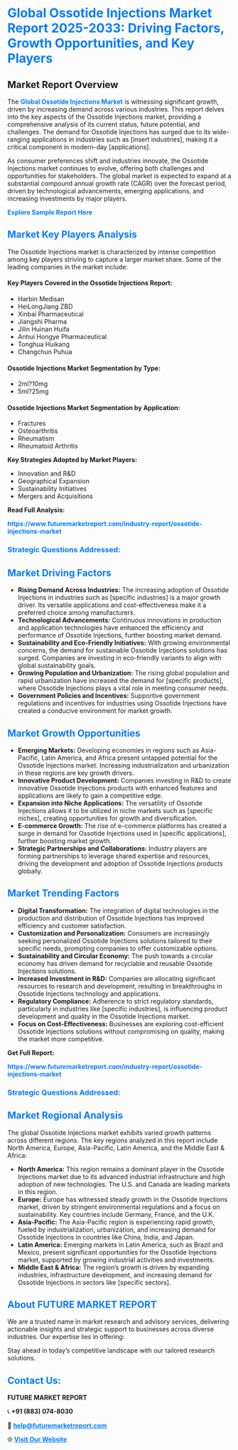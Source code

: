 <h1 style="color: #007BFF;">Global Ossotide Injections Market Report 2025-2033: Driving Factors, Growth Opportunities, and Key Players</h1>

<section id="overview">
<h2>Market Report Overview</h2>
<p>The <a href="https://www.futuremarketreport.com/industry-report/ossotide-injections-market" style="color: #007BFF; text-decoration: none;"><strong>Global Ossotide Injections Market</strong></a> is witnessing significant growth, driven by increasing demand across various industries. This report delves into the key aspects of the Ossotide Injections market, providing a comprehensive analysis of its current status, future potential, and challenges. The demand for Ossotide Injections has surged due to its wide-ranging applications in industries such as [insert industries], making it a critical component in modern-day [applications].</p>
<p>As consumer preferences shift and industries innovate, the Ossotide Injections market continues to evolve, offering both challenges and opportunities for stakeholders. The global market is expected to expand at a substantial compound annual growth rate (CAGR) over the forecast period, driven by technological advancements, emerging applications, and increasing investments by major players.</p>
</section>

<section id="overview">
<p><a href="https://www.futuremarketreport.com/request-sample/reportId=27706" style="color: #007BFF; text-decoration: none;"><strong>Explore Sample Report Here</strong></a></p>
</section>

<section id="key-players">
<h2 style="color: #007BFF;">Market Key Players Analysis</h2>
<p>The Ossotide Injections market is characterized by intense competition among key players striving to capture a larger market share. Some of the leading companies in the market include:</p>
<h4>Key Players Covered in the Ossotide Injections Report:</h4>
<ul><li>Harbin Medisan</li><li>HeiLongJiang ZBD</li><li>Xinbai Pharmaceutical</li><li>Jiangshi Pharma</li><li>Jilin Huinan Huifa</li><li>Anhui Hongye Pharmaceutical</li><li>Tonghua Huikang</li><li>Changchun Puhua</li></ul>
<h4>Ossotide Injections Market Segmentation by Type:</h4>
<ul><li>2ml?10mg</li><li>5ml?25mg</li></ul>

<h4>Ossotide Injections Market Segmentation by Application:</h4>
<ul><li>Fractures</li><li>Osteoarthritis</li><li>Rheumatism</li><li>Rheumatoid Arthritis</li></ul>
<p><strong>Key Strategies Adopted by Market Players:</strong></p>
<ul>
<li>Innovation and R&D</li>
<li>Geographical Expansion</li>
<li>Sustainability Initiatives</li>
<li>Mergers and Acquisitions</li>
</ul>
</section>

<section>
<p><strong>Read Full Analysis: </strong></p><a href="https://www.futuremarketreport.com/industry-report/ossotide-injections-market" style="color: #007BFF; text-decoration: none;"><strong>https://www.futuremarketreport.com/industry-report/ossotide-injections-market</strong></a>
<h3 style="color: #007BFF;">Strategic Questions Addressed:</h3>
</section>

<section id="driving-factors">
<h2 style="color: #007BFF;">Market Driving Factors</h2>
<ul>
<li><strong>Rising Demand Across Industries:</strong> The increasing adoption of Ossotide Injections in industries such as [specific industries] is a major growth driver. Its versatile applications and cost-effectiveness make it a preferred choice among manufacturers.</li>
<li><strong>Technological Advancements:</strong> Continuous innovations in production and application technologies have enhanced the efficiency and performance of Ossotide Injections, further boosting market demand.</li>
<li><strong>Sustainability and Eco-Friendly Initiatives:</strong> With growing environmental concerns, the demand for sustainable Ossotide Injections solutions has surged. Companies are investing in eco-friendly variants to align with global sustainability goals.</li>
<li><strong>Growing Population and Urbanization:</strong> The rising global population and rapid urbanization have increased the demand for [specific products], where Ossotide Injections plays a vital role in meeting consumer needs.</li>
<li><strong>Government Policies and Incentives:</strong> Supportive government regulations and incentives for industries using Ossotide Injections have created a conducive environment for market growth.</li>
</ul>
</section>

<section id="growth-opportunities">
<h2 style="color: #007BFF;">Market Growth Opportunities</h2>
<ul>
<li><strong>Emerging Markets:</strong> Developing economies in regions such as Asia-Pacific, Latin America, and Africa present untapped potential for the Ossotide Injections market. Increasing industrialization and urbanization in these regions are key growth drivers.</li>
<li><strong>Innovative Product Development:</strong> Companies investing in R&D to create innovative Ossotide Injections products with enhanced features and applications are likely to gain a competitive edge.</li>
<li><strong>Expansion into Niche Applications:</strong> The versatility of Ossotide Injections allows it to be utilized in niche markets such as [specific niches], creating opportunities for growth and diversification.</li>
<li><strong>E-commerce Growth:</strong> The rise of e-commerce platforms has created a surge in demand for Ossotide Injections used in [specific applications], further boosting market growth.</li>
<li><strong>Strategic Partnerships and Collaborations:</strong> Industry players are forming partnerships to leverage shared expertise and resources, driving the development and adoption of Ossotide Injections products globally.</li>
</ul>
</section>

<section id="trending-factors">
<h2 style="color: #007BFF;">Market Trending Factors</h2>
<ul>
<li><strong>Digital Transformation:</strong> The integration of digital technologies in the production and distribution of Ossotide Injections has improved efficiency and customer satisfaction.</li>
<li><strong>Customization and Personalization:</strong> Consumers are increasingly seeking personalized Ossotide Injections solutions tailored to their specific needs, prompting companies to offer customizable options.</li>
<li><strong>Sustainability and Circular Economy:</strong> The push towards a circular economy has driven demand for recyclable and reusable Ossotide Injections solutions.</li>
<li><strong>Increased Investment in R&D:</strong> Companies are allocating significant resources to research and development, resulting in breakthroughs in Ossotide Injections technology and applications.</li>
<li><strong>Regulatory Compliance:</strong> Adherence to strict regulatory standards, particularly in industries like [specific industries], is influencing product development and quality in the Ossotide Injections market.</li>
<li><strong>Focus on Cost-Effectiveness:</strong> Businesses are exploring cost-efficient Ossotide Injections solutions without compromising on quality, making the market more competitive.</li>
</ul>
</section>

<section>
<p><strong>Get Full Report: </strong></p><a href="https://www.futuremarketreport.com/industry-report/ossotide-injections-market" style="color: #007BFF; text-decoration: none;"><strong>https://www.futuremarketreport.com/industry-report/ossotide-injections-market</strong></a>
<h3 style="color: #007BFF;">Strategic Questions Addressed:</h3>
</section>


<section id="regional-analysis">
<h2 style="color: #007BFF;">Market Regional Analysis</h2>
<p>The global Ossotide Injections market exhibits varied growth patterns across different regions. The key regions analyzed in this report include North America, Europe, Asia-Pacific, Latin America, and the Middle East & Africa:</p>
<ul>
<li><strong>North America:</strong> This region remains a dominant player in the Ossotide Injections market due to its advanced industrial infrastructure and high adoption of new technologies. The U.S. and Canada are leading markets in this region.</li>
<li><strong>Europe:</strong> Europe has witnessed steady growth in the Ossotide Injections market, driven by stringent environmental regulations and a focus on sustainability. Key countries include Germany, France, and the U.K.</li>
<li><strong>Asia-Pacific:</strong> The Asia-Pacific region is experiencing rapid growth, fueled by industrialization, urbanization, and increasing demand for Ossotide Injections in countries like China, India, and Japan.</li>
<li><strong>Latin America:</strong> Emerging markets in Latin America, such as Brazil and Mexico, present significant opportunities for the Ossotide Injections market, supported by growing industrial activities and investments.</li>
<li><strong>Middle East & Africa:</strong> The region’s growth is driven by expanding industries, infrastructure development, and increasing demand for Ossotide Injections in sectors like [specific sectors].</li>
</ul>
</section>

<footer>
<h2 style="color: #007BFF;">About FUTURE MARKET REPORT</h2>
<p>We are a trusted name in market research and advisory services, delivering actionable insights and strategic support to businesses across diverse industries. Our expertise lies in offering:</p>

<p>Stay ahead in today’s competitive landscape with our tailored research solutions.</p>

<h2 style="color: #007BFF;">Contact Us:</h2>
<p><strong>FUTURE MARKET REPORT</strong></p>
<p>📞 <strong>+91 (883) 074-8030</strong></p>
<p>📧 <strong><a href="mailto:help@futuremarketreport.com" style="color: #007BFF;">help@futuremarketreport.com</a></strong></p>
<p>🌐 <strong><a href="https://www.futuremarketreport.com/" style="color: #007BFF;">Visit Our Website</a></strong></p>
</footer>